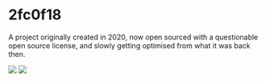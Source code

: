 # 2fc0f18

A project originally created in 2020, now open sourced with a questionable open source license, and slowly getting optimised from what it was back then.

![](https://raw.githubusercontent.com/valoeghese/2fc0f18/master/images/2fc0f18_hill.png)
![](https://raw.githubusercontent.com/valoeghese/2fc0f18/master/images/2fc0f18_desert.png)